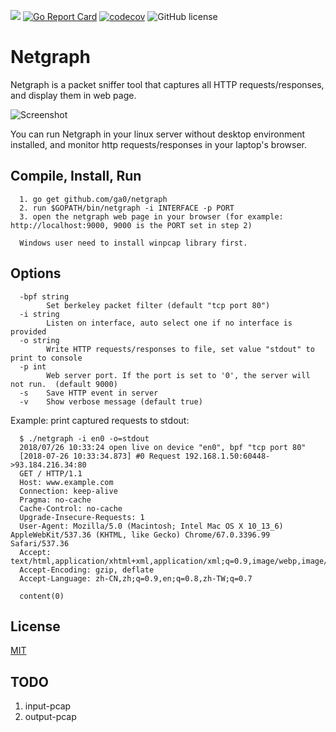 ![](https://travis-ci.com/ga0/netgraph.svg?branch=master)
[![Go Report Card](https://goreportcard.com/badge/github.com/ga0/netgraph)](https://goreportcard.com/report/github.com/ga0/netgraph)
[![codecov](https://codecov.io/gh/ga0/netgraph/branch/master/graph/badge.svg)](https://codecov.io/gh/ga0/netgraph)
![GitHub license](https://img.shields.io/badge/license-MIT-blue.svg)

# Netgraph

Netgraph is a packet sniffer tool that captures all HTTP requests/responses, and display them in web page.


![Screenshot](https://raw.githubusercontent.com/ga0/netgraph/master/screenshot.png)

You can run Netgraph in your linux server without desktop environment installed, and monitor http requests/responses in your laptop's browser.

## Compile, Install, Run

      1. go get github.com/ga0/netgraph
      2. run $GOPATH/bin/netgraph -i INTERFACE -p PORT
      3. open the netgraph web page in your browser (for example: http://localhost:9000, 9000 is the PORT set in step 2)

      Windows user need to install winpcap library first.

## Options

      -bpf string
            Set berkeley packet filter (default "tcp port 80")
      -i string
            Listen on interface, auto select one if no interface is provided
      -o string
            Write HTTP requests/responses to file, set value "stdout" to print to console
      -p int
            Web server port. If the port is set to '0', the server will not run.  (default 9000)
      -s	Save HTTP event in server
      -v	Show verbose message (default true)


Example: print captured requests to stdout:

      $ ./netgraph -i en0 -o=stdout
      2018/07/26 10:33:24 open live on device "en0", bpf "tcp port 80"
      [2018-07-26 10:33:34.873] #0 Request 192.168.1.50:60448->93.184.216.34:80
      GET / HTTP/1.1
      Host: www.example.com
      Connection: keep-alive
      Pragma: no-cache
      Cache-Control: no-cache
      Upgrade-Insecure-Requests: 1
      User-Agent: Mozilla/5.0 (Macintosh; Intel Mac OS X 10_13_6) AppleWebKit/537.36 (KHTML, like Gecko) Chrome/67.0.3396.99 Safari/537.36
      Accept: text/html,application/xhtml+xml,application/xml;q=0.9,image/webp,image/apng,*/*;q=0.8
      Accept-Encoding: gzip, deflate
      Accept-Language: zh-CN,zh;q=0.9,en;q=0.8,zh-TW;q=0.7

      content(0)

## License

[MIT](https://opensource.org/licenses/MIT)

## TODO

1. input-pcap
2. output-pcap
